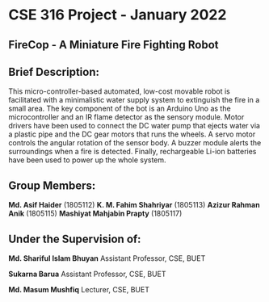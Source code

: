 # CSE 316 Project - January 2022

## FireCop - A Miniature Fire Fighting Robot


## Brief Description: 

This micro-controller-based automated, low-cost movable robot is facilitated with a minimalistic water supply system to extinguish the fire in a small area. The key component of the bot is an Arduino Uno as the microcontroller and an IR flame detector as the sensory module. Motor drivers have been used to connect the DC water pump that ejects water via a plastic pipe and the DC gear motors that runs the wheels. A servo motor controls the angular rotation of the sensor body. A buzzer module alerts the surroundings when a fire is detected. Finally, rechargeable Li-ion batteries have been used to power up the whole system. 


## Group Members: 

**Md. Asif Haider** (1805112)
**K. M. Fahim Shahriyar** (1805113)
**Azizur Rahman Anik** (1805115)
**Mashiyat Mahjabin Prapty** (1805117)


## Under the Supervision of:

**Md. Shariful Islam Bhuyan** 
Assistant Professor, CSE, BUET

**Sukarna Barua**
Assistant Professor, CSE, BUET

**Md. Masum Mushfiq**
Lecturer, CSE, BUET
